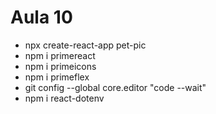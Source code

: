 # Aula 10
- npx create-react-app pet-pic
- npm i primereact
- npm i primeicons
- npm i primeflex
- git config --global core.editor "code --wait"
- npm i react-dotenv
